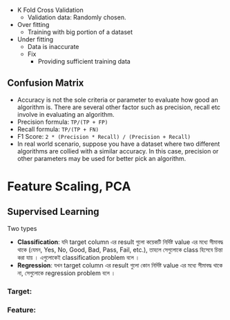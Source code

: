 -   K Fold Cross Validation
    -   Validation data: Randomly chosen.
-   Over fitting
    -   Training with big portion of a dataset
-   Under fitting
    -   Data is inaccurate
    -   Fix
        -   Providing sufficient training data

## Confusion Matrix

-   Accuracy is not the sole criteria or parameter to evaluate how good an algorithm is. There are several other factor such as precision, recall etc involve in evaluating an algorithm.
-   Precision formula: `TP/(TP + FP)`
-   Recall formula: `TP/(TP + FN)`
-   F1 Score: `2 * (Precision * Recall) / (Precision + Recall)`
-   In real world scenario, suppose you have a dataset where two different algorithms are collied with a similar accuracy. In this case, precision or other parameters may be used for better pick an algorithm.

# Feature Scaling, PCA

## Supervised Learning

Two types

-   **Classification**: যদি target column এর result গুলো কয়েকটি নির্দিষ্ট value এর মধ্যে সীমাবদ্ধ থাকে (যেমন, Yes, No, Good, Bad, Pass, Fail, etc.), তাহলে সেগুলোকে class হিসেবে চিন্তা করা যায় । এগুলোকেই classification problem বলে ।
-   **Regression**: যখন target column এর result গুলো কোন নির্দিষ্ট value এর মধ্যে সীমাবদ্ধ থাকে না, সেগুলোকে regression problem বলে ।

### Target: 

### Feature: 
